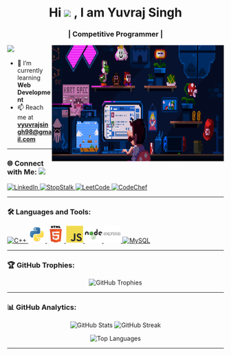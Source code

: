 <h1 align="center">Hi  <img src="https://media.giphy.com/media/hvRJCLFzcasrR4ia7z/giphy.gif" width="28"> , I am Yuvraj Singh</h1>
<h3 align="center"> | Competitive Programmer |</h3>

![](https://komarev.com/ghpvc/?username=yuvrajj07&label=PROFILE+VIEWS)
<img align="right" alt="Night Coding" src="https://github.com/Pratham-19/Pratham-19/blob/main/header.gif" width="400" height="270"/>

- 🌱 I’m currently learning **Web Development**  
- 📫 Reach me at **vyuvrajsingh98@gmail.com**

---

### 🌐 Connect with Me: <img src="https://github.com/tusharnankani/tusharnankani/blob/master/Assets/Handshake.gif" height="32px">
<p align="left">
  <a href="https://www.linkedin.com/in/yuvraj-singh-398833243" target="blank">
    <img src="https://raw.githubusercontent.com/rahuldkjain/github-profile-readme-generator/master/src/images/icons/Social/linked-in-alt.svg" alt="LinkedIn" height="30" width="40"/>
  </a>
  <a href="https://www.stopstalk.com/user/profile/Yuvraj7878" target="blank">
    <img src="https://www.stopstalk.com/static/images/stopstalk-logo.png" alt="StopStalk" height="30" width="30"/>
  </a>
  <a href="https://leetcode.com/u/yuvraj7878/" target="blank">
    <img src="https://upload.wikimedia.org/wikipedia/commons/1/19/LeetCode_logo_black.png" alt="LeetCode" height="30" width="40"/>
  </a>
  <a href="https://www.codechef.com/users/yuvraj7878" target="blank">
    <img src="https://cdn.codechef.com/images/cc-logo.svg" alt="CodeChef" height="30" width="40"/>
  </a>
</p>

---

### 🛠️ Languages and Tools:<p align="left">
  <a href="https://www.w3schools.com/cpp/" target="_blank">
    <img src="https://upload.wikimedia.org/wikipedia/commons/1/18/ISO_C%2B%2B_Logo.svg" alt="C++" width="40" height="40"/>
  </a>
  <a href="https://www.python.org" target="_blank">
    <img src="https://raw.githubusercontent.com/devicons/devicon/master/icons/python/python-original.svg" alt="Python" width="40" height="40"/>
  </a>
  <a href="https://www.w3.org/html/" target="_blank">
    <img src="https://raw.githubusercontent.com/devicons/devicon/master/icons/html5/html5-original-wordmark.svg" alt="HTML5" width="40" height="40"/>
  </a>
  <a href="https://www.javascript.com/" target="_blank">
    <img src="https://raw.githubusercontent.com/devicons/devicon/master/icons/javascript/javascript-original.svg" alt="JavaScript" width="40" height="40"/>
  </a>
  <a href="https://nodejs.org/" target="_blank">
    <img src="https://raw.githubusercontent.com/devicons/devicon/master/icons/nodejs/nodejs-original-wordmark.svg" alt="Node.js" width="40" height="40"/>
  </a>
  <a href="https://expressjs.org/" target="_blank">
    <img src="https://raw.githubusercontent.com/devicons/devicon/master/icons/express/express-original-wordmark.svg" alt="Express.js" width="40" height="40"/>
  </a>
  <a href="https://www.mysql.com/" target="_blank">
    <img src="https://upload.wikimedia.org/wikipedia/en/d/dd/MySQL_logo.svg" alt="MySQL" width="40" height="40"/>
  </a>
</p>


---

### 🏆 GitHub Trophies:
<p align="center">
  <img src="https://github-profile-trophy.vercel.app/?username=Yuvrajj07&theme=gruvbox&no-frame=true&margin-w=15" alt="GitHub Trophies"/>
</p>

---

### 📊 GitHub Analytics:
<p align="center">
  <img src="https://github-readme-stats.vercel.app/api?username=Yuvrajj07&show_icons=true&theme=radical" alt="GitHub Stats" width="48%"/>
  <img src="https://github-readme-streak-stats.herokuapp.com/?user=Yuvrajj07&theme=radical" alt="GitHub Streak" width="48%"/>
</p>
<p align="center">
  <img src="https://github-readme-stats.vercel.app/api/top-langs?username=Yuvrajj07&show_icons=true&locale=en&layout=compact&theme=radical" alt="Top Languages" width="48%"/>
</p>

---
